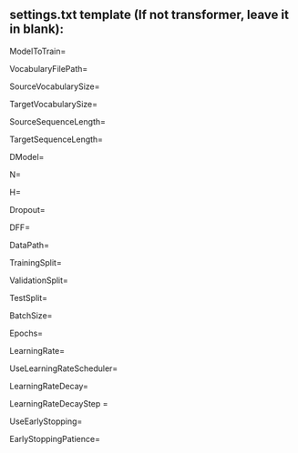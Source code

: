 settings.txt template (If not transformer, leave it in blank):
--
ModelToTrain= 

VocabularyFilePath=

SourceVocabularySize=

TargetVocabularySize=

SourceSequenceLength=

TargetSequenceLength=

DModel=

N=

H=

Dropout=

DFF=

DataPath=

TrainingSplit=

ValidationSplit=

TestSplit=

BatchSize=

Epochs=

LearningRate=

UseLearningRateScheduler=

LearningRateDecay=

LearningRateDecayStep =

UseEarlyStopping=

EarlyStoppingPatience=
